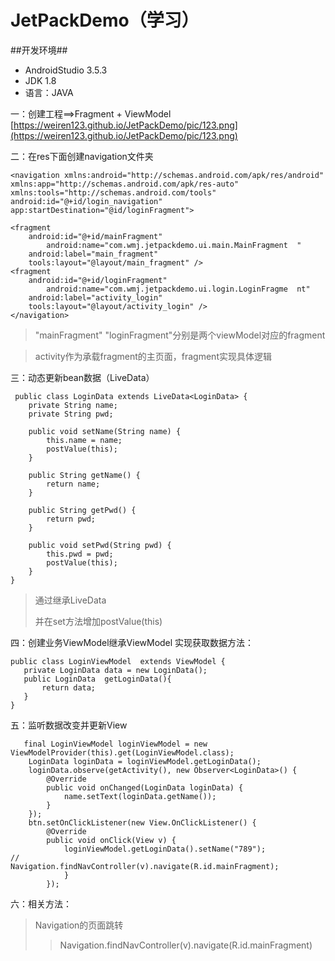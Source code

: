 # JetPackDemo（学习）
##开发环境##

- AndroidStudio 3.5.3
- JDK 1.8
- 语言：JAVA

一：创建工程==>Fragment + ViewModel
[https://weiren123.github.io/JetPackDemo/pic/123.png](https://weiren123.github.io/JetPackDemo/pic/123.png)

二：在res下面创建navigation文件夹

    <navigation xmlns:android="http://schemas.android.com/apk/res/android"
    xmlns:app="http://schemas.android.com/apk/res-auto"
    xmlns:tools="http://schemas.android.com/tools"
    android:id="@+id/login_navigation"
    app:startDestination="@id/loginFragment">

    <fragment
        android:id="@+id/mainFragment"
        	android:name="com.wmj.jetpackdemo.ui.main.MainFragment	"
        android:label="main_fragment"
        tools:layout="@layout/main_fragment" />
    <fragment
        android:id="@+id/loginFragment"
        	android:name="com.wmj.jetpackdemo.ui.login.LoginFragme	nt"
        android:label="activity_login"
        tools:layout="@layout/activity_login" />
	</navigation>


> "mainFragment" "loginFragment"分别是两个viewModel对应的fragment

> activity作为承载fragment的主页面，fragment实现具体逻辑

三：动态更新bean数据（LiveData）

	 public class LoginData extends LiveData<LoginData> {
	    private String name;
	    private String pwd;
	
	    public void setName(String name) {
	        this.name = name;
	        postValue(this);
	    }
	
	    public String getName() {
	        return name;
	    }
	
	    public String getPwd() {
	        return pwd;
	    }
	
	    public void setPwd(String pwd) {
	        this.pwd = pwd;
	        postValue(this);
	    }
	}
>通过继承LiveData
>
>并在set方法增加postValue(this)

四：创建业务ViewModel继承ViewModel
实现获取数据方法：

    public class LoginViewModel  extends ViewModel {
	   private LoginData data = new LoginData();
	   public LoginData  getLoginData(){
	       return data;
	   }
	}
五：监听数据改变并更新View

       final LoginViewModel loginViewModel = new ViewModelProvider(this).get(LoginViewModel.class);
        LoginData loginData = loginViewModel.getLoginData();
        loginData.observe(getActivity(), new Observer<LoginData>() {
            @Override
            public void onChanged(LoginData loginData) {
                name.setText(loginData.getName());
            }
        });
        btn.setOnClickListener(new View.OnClickListener() {
            @Override
            public void onClick(View v) {
                loginViewModel.getLoginData().setName("789");
	//                Navigation.findNavController(v).navigate(R.id.mainFragment);
	            }
	        });
六：相关方法：

> Navigation的页面跳转
> > Navigation.findNavController(v).navigate(R.id.mainFragment)
> 